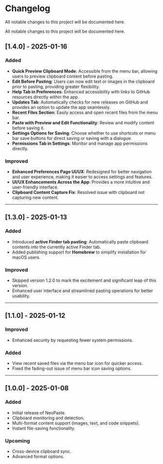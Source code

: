 # Changelog

All notable changes to this project will be documented here.


All notable changes to this project will be documented here.

## [1.4.0] - 2025-01-16
### Added
- **Quick Preview Clipboard Mode**: Accessible from the menu bar, allowing users to preview clipboard content before pasting.
- **Edit Before Pasting**: Users can now edit text or images in the clipboard prior to pasting, providing greater flexibility.
- **Help Tab in Preferences**: Enhanced accessibility with links to GitHub resources directly within the app.
- **Updates Tab**: Automatically checks for new releases on GitHub and provides an option to update the app seamlessly.
- **Recent Files Section**: Easily access and open recent files from the menu bar.
- **Paste with Preview and Edit Functionality**: Review and modify content before saving it.
- **Settings Options for Saving**: Choose whether to use shortcuts or menu bar save buttons for direct saving or saving with a dialogue.
- **Permissions Tab in Settings**: Monitor and manage app permissions directly.

### Improved
- **Enhanced Preferences Page UI/UX**: Redesigned for better navigation and user experience, making it easier to access settings and features.
- **UI/UX Enhancements Across the App**: Provides a more intuitive and user-friendly interface.
- **Clipboard Content Capture Fix**: Resolved issue with clipboard not capturing new content.

---

## [1.3.0] - 2025-01-13
### Added
- Introduced **active Finder tab pasting**: Automatically paste clipboard contents into the currently active Finder tab.
- Added publishing support for **Homebrew** to simplify installation for macOS users.

### Improved
- Skipped version 1.2.0 to mark the excitement and significant leap of this version.
- Enhanced user interface and streamlined pasting operations for better usability.

---

## [1.1.0] - 2025-01-12
### Improved
- Enhanced security by requesting fewer system permissions.

### Added
- View recent saved files via the menu bar icon for quicker access.
- Fixed the fading-out issue of menu bar icon saving options.

---

## [1.0.0] - 2025-01-08
### Added
- Initial release of NeoPaste.
- Clipboard monitoring and detection.
- Multi-format content support (images, text, and code snippets).
- Instant file-saving functionality.

### Upcoming
- Cross-device clipboard sync.
- Advanced format options.
